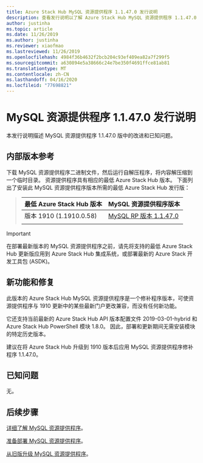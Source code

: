 ```yaml
---
title: Azure Stack Hub MySQL 资源提供程序 1.1.47.0 发行说明
description: 查看发行说明以了解 Azure Stack Hub MySQL 资源提供程序 1.1.47.0 更新中的新增功能。
author: justinha
ms.topic: article
ms.date: 11/26/2019
ms.author: justinha
ms.reviewer: xiaofmao
ms.lastreviewed: 11/26/2019
ms.openlocfilehash: 4984f36b4632f2bcb204c93ef409ea82a7f299f5
ms.sourcegitcommit: a630894e5a38666c24e7be350f4691ffce81ab81
ms.translationtype: MT
ms.contentlocale: zh-CN
ms.lasthandoff: 04/16/2020
ms.locfileid: "77698821"
---
```

# <a name="mysql-resource-provider-11470-release-notes"></a>MySQL 资源提供程序 1.1.47.0 发行说明

本发行说明描述 MySQL 资源提供程序 1.1.47.0 版中的改进和已知问题。

## <a name="build-reference"></a>内部版本参考
下载 MySQL 资源提供程序二进制文件，然后运行自解压程序，将内容解压缩到一个临时目录。 资源提供程序具有相应的最低 Azure Stack Hub 版本。 下面列出了安装此 MySQL 资源提供程序版本所需的最低 Azure Stack Hub 发行版：

> |最低 Azure Stack Hub 版本|MySQL 资源提供程序版本|
> |-----|-----|
> |版本 1910 (1.1910.0.58)|[MySQL RP 版本 1.1.47.0](https://aka.ms/azurestackmysqlrp11470)|  
> |     |     |

> [!IMPORTANT]
> 在部署最新版本的 MySQL 资源提供程序之前，请先将支持的最低 Azure Stack Hub 更新版应用到 Azure Stack Hub 集成系统，或部署最新的 Azure Stack 开发工具包 (ASDK)。

## <a name="new-features-and-fixes"></a>新功能和修复

此版本的 Azure Stack Hub MySQL 资源提供程序是一个修补程序版本，可使资源提供程序与 1910 更新中的某些最新门户更改兼容，而没有任何新功能。

它还支持当前最新的 Azure Stack Hub API 版本配置文件 2019-03-01-hybrid 和 Azure Stack Hub PowerShell 模块 1.8.0。 因此，部署和更新期间无需安装模块的特定历史版本。

建议在将 Azure Stack Hub 升级到 1910 版本后应用 MySQL 资源提供程序修补程序 1.1.47.0。

## <a name="known-issues"></a>已知问题

无。

## <a name="next-steps"></a>后续步骤
[详细了解 MySQL 资源提供程序](azure-stack-mysql-resource-provider.md)。

[准备部署 MySQL 资源提供程序](azure-stack-mysql-resource-provider-deploy.md#prerequisites)。

[从旧版升级 MySQL 资源提供程序](azure-stack-mysql-resource-provider-update.md)。 
